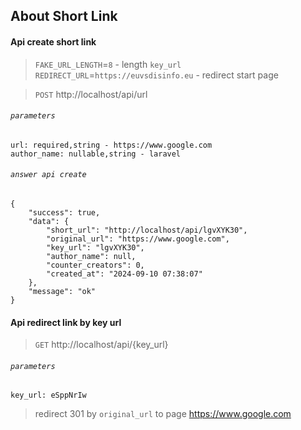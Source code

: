 ## About Short Link

#### Api create short link
> `FAKE_URL_LENGTH`=`8` - length `key_url`
> `REDIRECT_URL`=`https://euvsdisinfo.eu` - redirect start page

> `POST` http://localhost/api/url
###### `parameters`

 ```
 url: required,string - https://www.google.com
 author_name: nullable,string - laravel 
 ```

###### `answer api create`
```
{
    "success": true,
    "data": {
        "short_url": "http://localhost/api/lgvXYK30",
        "original_url": "https://www.google.com",
        "key_url": "lgvXYK30",
        "author_name": null,
        "counter_creators": 0,
        "created_at": "2024-09-10 07:38:07"
    },
    "message": "ok"
}
```

#### Api redirect link by key url

> `GET` http://localhost/api/{key_url}

###### `parameters`

 ```
 key_url: eSppNrIw
 ```
> redirect 301 by `original_url` to page https://www.google.com
